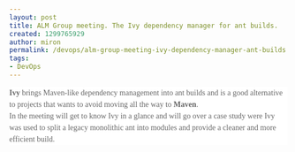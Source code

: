 ```yaml
---
layout: post
title: ALM Group meeting. The Ivy dependency manager for ant builds.
created: 1299765929
author: miron
permalink: /devops/alm-group-meeting-ivy-dependency-manager-ant-builds
tags:
- DevOps
---
```

<p style="margin: 0in 0in 0.0001pt; line-height: 15.75pt; background: none repeat scroll 0% 0% white;"><strong><span style="font-size: 10.5pt; font-family: &quot;Tahoma&quot;,&quot;sans-serif&quot;; color: rgb(102, 102, 102);">Ivy</span></strong><span style="font-size: 10.5pt; font-family: &quot;Tahoma&quot;,&quot;sans-serif&quot;; color: rgb(102, 102, 102);"> brings Maven-like dependency management into ant builds and is a good alternative to projects that wants to avoid moving all the way to <strong>Maven</strong>.<o:p></o:p></span></p>
<p style="margin: 0in 0in 0.0001pt; line-height: 15.75pt; background: none repeat scroll 0% 0% white;"><span style="font-size: 10.5pt; font-family: &quot;Tahoma&quot;,&quot;sans-serif&quot;; color: rgb(102, 102, 102);">In the meeting will get to know Ivy in a glance and will go over a case study were Ivy was used to split a legacy monolithic ant into modules and provide a cleaner and more efficient build.<o:p></o:p></span></p>
<p class="MsoNormal"><o:p>&nbsp;</o:p></p>
<p>&nbsp;</p>
<p>&nbsp;</p>
